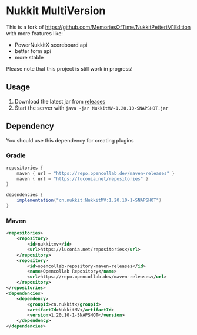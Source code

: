 # Nukkit MultiVersion

This is a fork of https://github.com/MemoriesOfTime/NukkitPetteriM1Edition
with more features like:
- PowerNukkitX scoreboard api
- better form api
- more stable

Please note that this project is still work in progress!

## Usage

1. Download the latest jar from [releases](https://github.com/Nukkit-MV/Nukkit-MV/releases)
2. Start the server with `java -jar NukkitMV-1.20.10-SNAPSHOT.jar`

## Dependency

You should use this dependency for creating plugins

### Gradle
````gradle
repositories {
    maven { url = "https://repo.opencollab.dev/maven-releases" }
    maven { url = "https://luconia.net/repositories" }
}

dependencies {
    implementation("cn.nukkit:NukkitMV:1.20.10-1-SNAPSHOT")
}
````

### Maven
````xml
<repositories>
    <repository>
        <id>nukkitmv</id>
        <url>https://luconia.net/repositories</url>
    </repository>
    <repository>
        <id>opencollab-repository-maven-releases</id>
        <name>Opencollab Repository</name>
        <url>https://repo.opencollab.dev/maven-releases</url>
    </repository>
</repositories>
<dependencies>
    <dependency>
        <groupId>cn.nukkit</groupId>
        <artifactId>NukkitMV</artifactId>
        <version>1.20.10-1-SNAPSHOT</version>
    </dependency>
</dependencies>
````
